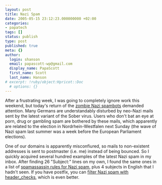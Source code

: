 ```yaml
---
layout: post
title: Nazi Spam
date: 2005-05-15 23:12:23.000000000 +02:00
categories:
- papatech
tags: []
status: publish
type: post
published: true
meta: {}
author:
  login: shanson
  email: papascott-wp@gmail.com
  display_name: PapaScott
  first_name: Scott
  last_name: Hanson
# excerpt: !ruby/object:Hpricot::Doc
  # options: {}
---
```

<p>After a frustrating week, I was going to completely ignore work this weekend, but today's return of the <a href="http://www.atsnn.com/story/58333.html">zombie Nazi spambots</a> demanded attention. Many Germans are understandably disturbed by neo-Nazi mails sent by the latest variant of the Sober virus. Users who don't bat an eye at porn, drug or gambling spam are bothered by these mails, which apparently are related to the election in Nordrhein-Westfalen next Sunday (the wave of Nazi spam last summer was a week before the European Parliament elections).</p>
<p>One of our domains is apparently misconfiured, so mails to non-existent addresses is sent to postmaster (i.e. me) instead of being bounced. So I quickly acquired several hundred examples of the latest Nazi spam in my inbox. After finding 26 "Subject:" lines on my own, I found the same ones in a list of <a title="http://mailscanner.prolocation.net/german.cf" href="http://mailscanner.prolocation.net/german.cf">spamassassin rules for Nazi spam</a>, plus 4 subjects in English that I hadn't seen. If you have postfix, you can <a href="http://www.heise.de/newsticker/foren/go.shtml?read=1&msg_id=7992046&forum_id=78695">filter Nazi spam with header_checks</a>, which is even better.</p>
